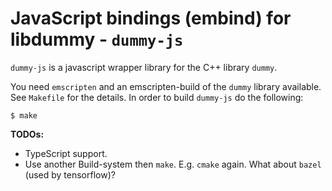 # JavaScript bindings (embind) for libdummy - `dummy-js`

`dummy-js` is a javascript wrapper library for the C++ library `dummy`.

You need `emscripten` and an emscripten-build of the `dummy` library available. See `Makefile` for the details. In order to build `dummy-js` do the following:

```shell
$ make
```

**TODOs:**

- TypeScript support.
- Use another Build-system then `make`. E.g. `cmake` again. What about `bazel` (used by tensorflow)?
